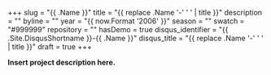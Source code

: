 +++
slug = "{{ .Name }}"
title = "{{ replace .Name '-' ' ' | title }}"
description = ""
byline = ""
year = "{{ now.Format '2006' }}"
season = ""
swatch = "#999999"
repository = ""
hasDemo = true
disqus_identifier = "{{ .Site.DisqusShortname }}-{{ .Name }}"
disqus_title = "{{ replace .Name '-' ' ' | title }}"
draft = true
+++

**Insert project description here.**
